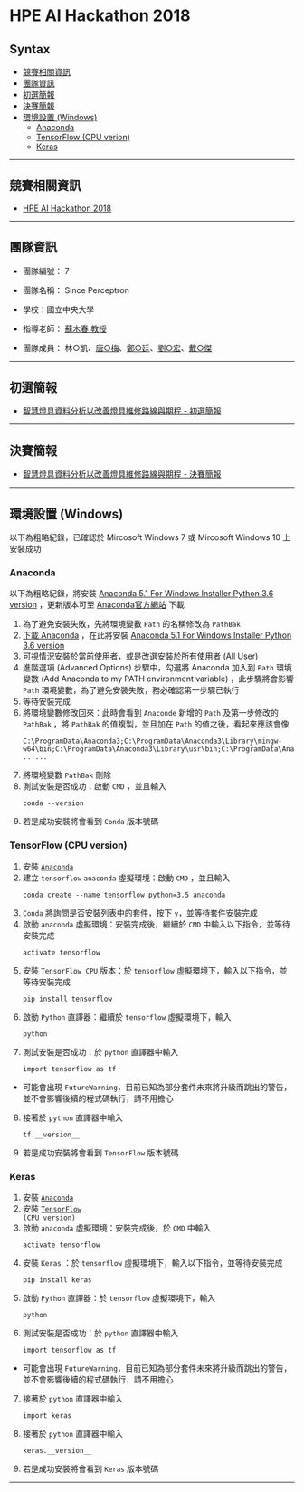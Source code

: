<h1>HPE AI Hackathon 2018</h1>

<h2>Syntax</h2>

* [競賽相關資訊](#hackathon_info)
* [團隊資訊](#team_info)
* [初選簡報](#preliminary_slides)
* [決賽簡報](#final_slides)
* [環境設置 (Windows)](#environment)
  * [Anaconda](#anaconda)
  * [TensorFlow (CPU verion)](#tensorflow_cpu)
  * [Keras](#keras)

* * *

<h2 id="hackathon_info">競賽相關資訊</h2>

* [HPE AI Hackathon 2018][hpe_ai_hackathon]

  [hpe_ai_hackathon]: http://www.hpe.accessus.biz/2018_HPE_AI_IoT/index.html

* * *

<h2 id="team_info">團隊資訊</h2>

* 團隊編號： 7
* 團隊名稱： Since Perceptron
* 學校：國立中央大學
* 指導老師： [蘇木春 教授][cilab]
* 團隊成員： 林○凱、[唐○梅][2]、[鄭○廷][3]、[劉○宏][4]、[戴○傑][5]

  [cilab]: http://cilab.csie.ncu.edu.tw
  [2]: https://github.com/candy0530
  [3]: https://github.com/timmycheng1221
  [4]: https://github.com/koikoi1282
  [5]: https://github.com/aragorn1025

* * *

<h2 id="preliminary_slides">初選簡報</h2>

* [智慧燈具資料分析以改善燈具維修路線與期程 - 初選簡報][preliminary_slides]

  [preliminary_slides]: https://github.com/aragorn1025/HPE-Hackathon-2018-Since-Perceptron/raw/master/slides/preliminary.pptx

* * *

<h2 id="final_slides">決賽簡報</h2>

* [智慧燈具資料分析以改善燈具維修路線與期程 - 決賽簡報][final_slides]

  [final_slides]: https://github.com/aragorn1025/HPE-Hackathon-2018-Since-Perceptron/raw/master/slides/final.pptx

* * *

<h2 id="environment">環境設置 (Windows)</h2>

以下為粗略紀錄，已確認於 Mircosoft Windows 7 或 Mircosoft Windows 10 上安裝成功

<h3 id="anaconda">Anaconda</h3>

以下為粗略紀錄，將安裝 [Anaconda 5.1 For Windows Installer Python 3.6 version][anaconda_5_1_python_3_6] ，更新版本可至 [Anaconda官方網站][anaconda_download] 下載

1. 為了避免安裝失敗，先將環境變數 <code>Path</code> 的名稱修改為 <code>PathBak</code>
2. [下載 Anaconda][anaconda_download] ，在此將安裝 [Anaconda 5.1 For Windows Installer Python 3.6 version][anaconda_5_1_python_3_6]
3. 可視情況安裝於當前使用者，或是改選安裝於所有使用者 (All User)
4. 進階選項 (Advanced Options) 步驟中，勾選將 Anaconda 加入到 <code>Path</code> 環境變數 (Add Anaconda to my PATH environment variable) ，此步驟將會影響 <code>Path</code> 環境變數，為了避免安裝失敗，務必確認第一步驟已執行
5. 等待安裝完成
6. 將環境變數修改回來：此時會看到 <code>Anaconde</code> 新增的 <code>Path</code> 及第一步修改的 <code>PathBak</code> ，將 <code>PathBak</code> 的值複製，並且加在 <code>Path</code> 的值之後，看起來應該會像
   <pre><code>C:\ProgramData\Anaconda3;C:\ProgramData\Anaconda3\Library\mingw-w64\bin;C:\ProgramData\Anaconda3\Library\usr\bin;C:\ProgramData\Anaconda3\Library\bin;C:\ProgramData\Anaconda3\Scripts; ......</code></pre>
7. 將環境變數 <code>PathBak</code> 刪除
8. 測試安裝是否成功：啟動 <code>CMD</code> ，並且輸入
   <pre><code>conda --version</code></pre>
9. 若是成功安裝將會看到 <code>Conda</code> 版本號碼

  [anaconda_download]: https://www.anaconda.com/download/
  [anaconda_5_1_python_3_6]: https://repo.continuum.io/archive/Anaconda3-5.1.0-Windows-x86_64.exe

<h3 id="tensorflow_cpu">TensorFlow (CPU version)</h3>

1. 安裝 [<code>Anaconda</code>][readme_anaconda]
2. 建立 <code>tensorflow</code> <code>anaconda</code> 虛擬環境：啟動 <code>CMD</code> ，並且輸入
   <pre><code>conda create --name tensorflow python=3.5 anaconda</code></pre>
3. <code>Conda</code> 將詢問是否安裝列表中的套件，按下 <code>y</code>，並等待套件安裝完成
4. 啟動 <code>anaconda</code> 虛擬環境：安裝完成後，繼續於 <code>CMD</code> 中輸入以下指令，並等待安裝完成
   <pre><code>activate tensorflow</code></pre>
5. 安裝 <code>TensorFlow CPU</code> 版本：於 <code>tensorflow</code> 虛擬環境下，輸入以下指令，並等待安裝完成
   <pre><code>pip install tensorflow</code></pre>
6. 啟動 <code>Python</code> 直譯器：繼續於 <code>tensorflow</code> 虛擬環境下，輸入
   <pre><code>python</code></pre>
7. 測試安裝是否成功：於 <code>python</code> 直譯器中輸入
   <pre><code>import tensorflow as tf</code></pre>
  * 可能會出現 <code>FutureWarning</code>，目前已知為部分套件未來將升級而跳出的警告，並不會影響後續的程式碼執行，請不用擔心
8. 接著於 <code>python</code> 直譯器中輸入
   <pre><code>tf.__version__</code></pre>
9. 若是成功安裝將會看到 <code>TensorFlow</code> 版本號碼

<h3 id="keras">Keras</h3>

1. 安裝 [<code>Anaconda</code>][readme_anaconda]
2. 安裝 [<code>TensorFlow (CPU version)</code>][readme_tensorflow_cpu]
3. 啟動 <code>anaconda</code> 虛擬環境：安裝完成後，於 <code>CMD</code> 中輸入
   <pre><code>activate tensorflow</code></pre>
4. 安裝 <code>Keras</code> ：於 <code>tensorflow</code> 虛擬環境下，輸入以下指令，並等待安裝完成
   <pre><code>pip install keras</code></pre>
5. 啟動 <code>Python</code> 直譯器：於 <code>tensorflow</code> 虛擬環境下，輸入
   <pre><code>python</code></pre>
6. 測試安裝是否成功：於 <code>python</code> 直譯器中輸入
   <pre><code>import tensorflow as tf</code></pre>
  * 可能會出現 <code>FutureWarning</code>，目前已知為部分套件未來將升級而跳出的警告，並不會影響後續的程式碼執行，請不用擔心
7. 接著於 <code>python</code> 直譯器中輸入
   <pre><code>import keras</code></pre>
8. 接著於 <code>python</code> 直譯器中輸入
   <pre><code>keras.__version__</code></pre>
9. 若是成功安裝將會看到 <code>Keras</code> 版本號碼

[readme_anaconda]: https://github.com/aragorn1025/HPE-Hackathon-2018-Since-Perceptron/blob/master/README.md#anaconda
[readme_tensorflow_cpu]: https://github.com/aragorn1025/HPE-Hackathon-2018-Since-Perceptron/blob/master/README.md#tensorflow_cpu

* * *
